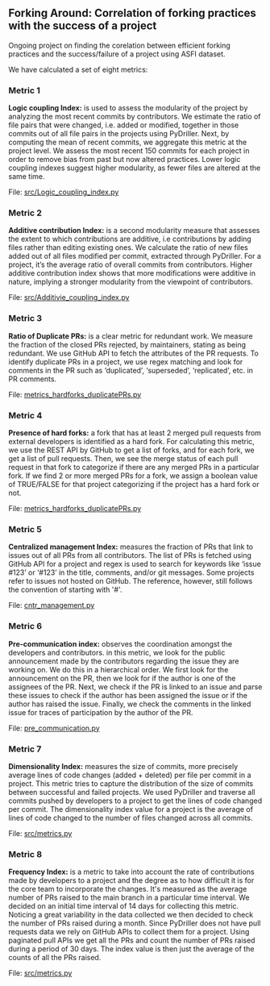 ## Forking Around: Correlation of forking practices with the success of a project

Ongoing project on finding the corelation between efficient forking practices and the success/failure of a project using ASFI dataset. 

We have calculated a set of eight metrics:

### Metric 1
**Logic coupling Index:** is used to assess the modularity of the project by analyzing the most recent commits by contributors. We estimate the ratio of file pairs that were changed, i.e. added or modified, together in those commits out of all file pairs in the projects using PyDriller. Next, by computing the mean of recent commits, we aggregate this metric at the project level. We assess the most recent 150 commits for each project in order to remove bias from past but now altered practices. Lower logic coupling indexes suggest higher modularity, as fewer files are altered at the same time.

File: [src/Logic_coupling_index.py](src/Logic_coupling_index.py)

### Metric 2
**Additive contribution Index:** is a second modularity measure that assesses the extent to which contributions are additive, i.e contributions by adding files rather than editing existing ones. We calculate the ratio of new files added out of all files modified per commit, extracted through PyDriller. For a project, it’s the average ratio of overall commits from contributors. Higher additive contribution index shows that more modifications were additive in nature, implying a stronger modularity from the viewpoint of contributors.

File: [src/Additivie_coupling_index.py](src/Additivie_coupling_index.py)

### Metric 3 
**Ratio of Duplicate PRs:** is a clear metric for redundant work. We measure the fraction of the closed PRs rejected, by maintainers, stating as being redundant. We use GitHub API to fetch the attributes of the PR requests. To identify duplicate PRs in a project, we use regex matching and look for comments in the PR such as ‘duplicated’, ‘superseded’, ‘replicated’, etc. in PR comments.

File: [metrics_hardforks_duplicatePRs.py](metrics_hardforks_duplicatePRs.py)

### Metric 4
**Presence of hard forks:** a fork that has at least 2 merged pull requests from external developers is identified as a hard fork. For calculating this metric, we use the REST API by GitHub to get a list of forks, and for each fork, we get a list of pull requests. Then, we see the merge status of each pull request in that fork to categorize if there are any merged PRs in a particular fork. If we find 2 or more merged PRs for a fork, we assign a boolean value of TRUE/FALSE for that project categorizing if the project has a hard fork or not.

File: [metrics_hardforks_duplicatePRs.py](metrics_hardforks_duplicatePRs.py)

### Metric 5
**Centralized management Index:** measures the fraction of PRs that link to issues out of all PRs from all contributors. The list of PRs is fetched using GitHub API for a project and regex is used to search for keywords like ‘issue #123’ or ‘#123’ in the title, comments, and/or git messages. Some projects refer to issues not hosted on GitHub. The reference, however, still follows the convention of starting with '#'.

File: [cntr_management.py](cntr_management.py)

### Metric 6
**Pre-communication index:** observes the coordination amongst the developers and contributors. in this metric, we look for the public announcement made by the contributors regarding the issue they are working on.
We do this in a hierarchical order. We first look for the announcement on the PR, then we look for if the author is one of the assignees of the PR. Next, we check if the PR is linked to an issue and parse these issues to check if the author has been assigned the issue or if the author has raised the issue. Finally, we check the comments in the linked issue for traces of participation by the author of the PR.

File: [pre_communication.py](pre_communication.py)

### Metric 7
**Dimensionality Index:** measures the size of commits, more precisely average lines of code changes (added + deleted) per file per commit in a project. This metric tries to capture the distribution of the size of commits between successful and failed projects.  We used PyDriller and traverse all commits pushed by developers to a project to get the lines of code changed per commit. The dimensionality index value for a project is the average of lines of code changed to the number of files changed across all commits.

File: [src/metrics.py](src/metrics.py)

### Metric 8
**Frequency Index:** is a metric to take into account the rate of contributions made by developers to a project and the degree as to how difficult it is for the core team to incorporate the changes. It's measured as the average number of PRs raised to the main branch in a particular time interval. We decided on an initial time interval of 14 days for collecting this metric. Noticing a great variability in the data collected we then decided to check the number of PRs raised during a month. Since PyDriller does not have pull requests data we rely on GitHub APIs to collect them for a project. Using paginated pull APIs we get all the PRs and count the number of PRs raised during a period of 30 days. The index value is then just the average of the counts of all the PRs raised. 

File: [src/metrics.py](src/metrics.py)
